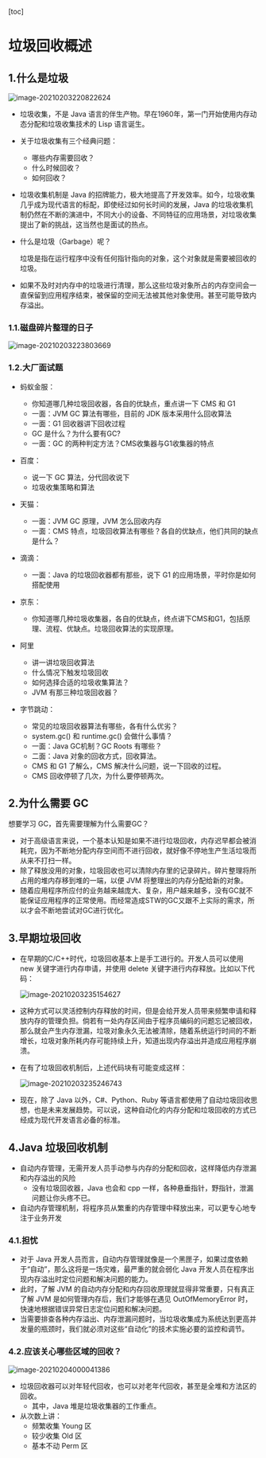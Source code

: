 [toc]



# 垃圾回收概述

## 1.什么是垃圾

![image-20210203220822624](https://homan-blog.oss-cn-beijing.aliyuncs.com/study-demo/jvm-demo/image-20210203220822624.png)

- 垃圾收集，不是 Java 语言的伴生产物。早在1960年，第一门开始使用内存动态分配和垃圾收集技术的 Lisp 语言诞生。
- 关于垃圾收集有三个经典问题：
  - 哪些内存需要回收？
  - 什么时候回收？
  - 如何回收？
- 垃圾收集机制是 Java 的招牌能力，极大地提高了开发效率。如今，垃圾收集几乎成为现代语言的标配，即使经过如何长时间的发展，Java 的垃圾收集机制仍然在不断的演进中，不同大小的设备、不同特征的应用场景，对垃圾收集提出了新的挑战，这当然也是面试的热点。

- 什么是垃圾（Garbage）呢？

  垃圾是指在运行程序中没有任何指针指向的对象，这个对象就是需要被回收的垃圾。
- 如果不及时对内存中的垃圾进行清理，那么这些垃圾对象所占的内存空间会一直保留到应用程序结束，被保留的空间无法被其他对象使用。甚至可能导致内存溢出。

### 1.1.磁盘碎片整理的日子

![image-20210203223803669](https://homan-blog.oss-cn-beijing.aliyuncs.com/study-demo/jvm-demo/image-20210203223803669.png)

### 1.2.大厂面试题

- 蚂蚁金服：
  - 你知道哪几种垃圾回收器，各自的优缺点，重点讲一下 CMS 和 G1
  - 一面：JVM GC 算法有哪些，目前的 JDK 版本采用什么回收算法
  - 一面：G1 回收器讲下回收过程
  - GC 是什么？为什么要有GC?
  - 一面：GC 的两种判定方法？CMS收集器与G1收集器的特点
- 百度：
  - 说一下 GC 算法，分代回收说下
  - 垃圾收集策略和算法
- 天猫：
  - 一面：JVM GC 原理，JVM 怎么回收内存
  - 一面：CMS 特点，垃圾回收算法有哪些？各自的优缺点，他们共同的缺点是什么？
- 滴滴：
  - 一面：Java 的垃圾回收器都有那些，说下 G1 的应用场景，平时你是如何搭配使用

- 京东：
  - 你知道哪几种垃圾收集器，各自的优缺点，终点讲下CMS和G1，包括原理、流程、优缺点。垃圾回收算法的实现原理。
- 阿里
  - 讲一讲垃圾回收算法
  - 什么情况下触发垃圾回收
  - 如何选择合适的垃圾收集算法？
  - JVM 有那三种垃圾回收器？
- 字节跳动：
  - 常见的垃圾回收器算法有哪些，各有什么优劣？
  - system.gc() 和 runtime.gc() 会做什么事情？
  - 一面：Java GC机制？GC Roots 有哪些？
  - 二面：Java 对象的回收方式，回收算法。
  - CMS 和 G1 了解么，CMS 解决什么问题，说一下回收的过程。
  - CMS 回收停顿了几次，为什么要停顿两次。



## 2.为什么需要 GC

想要学习 GC，首先需要理解为什么需要GC？

- 对于高级语言来说，一个基本认知是如果不进行垃圾回收，内存迟早都会被消耗完，因为不断地分配内存空间而不进行回收，就好像不停地生产生活垃圾而从来不打扫一样。
- 除了释放没用的对象，垃圾回收也可以清除内存里的记录碎片。碎片整理将所占用的堆内存移到堆的一端，以便 JVM 将整理出的内存分配给新的对象。
- 随着应用程序所应付的业务越来越庞大、复杂，用户越来越多，没有GC就不能保证应用程序的正常使用。而经常造成STW的GC又跟不上实际的需求，所以才会不断地尝试对GC进行优化。





## 3.早期垃圾回收

- 在早期的C/C++时代，垃圾回收基本上是手工进行的。开发人员可以使用 new 关键字进行内存申请，并使用 delete 关键字进行内存释放。比如以下代码：

  ![image-20210203235154627](https://homan-blog.oss-cn-beijing.aliyuncs.com/study-demo/jvm-demo/image-20210203235154627.png)

- 这种方式可以灵活控制内存释放的时间，但是会给开发人员带来频繁申请和释放内存的管理负担。倘若有一处内存区间由于程序员编码的问题忘记被回收，那么就会产生内存泄漏，垃圾对象永久无法被清除，随着系统运行时间的不断增长，垃圾对象所耗内存可能持续上升，知道出现内存溢出并造成应用程序崩溃。

- 在有了垃圾回收机制后，上述代码块有可能变成这样：

  ![image-20210203235246743](https://homan-blog.oss-cn-beijing.aliyuncs.com/study-demo/jvm-demo/image-20210203235246743.png)

- 现在，除了 Java 以外，C#、Python、Ruby 等语言都使用了自动垃圾回收思想，也是未来发展趋势。可以说，这种自动化的内存分配和垃圾回收的方式已经成为现代开发语言必备的标准。





## 4.Java 垃圾回收机制

- 自动内存管理，无需开发人员手动参与内存的分配和回收，这样降低内存泄漏和内存溢出的风险
  - 没有垃圾回收器，Java 也会和 cpp 一样，各种悬垂指针，野指针，泄漏问题让你头疼不已。
- 自动内存管理机制，将程序员从繁重的内存管理中释放出来，可以更专心地专注于业务开发

### 4.1.担忧

- 对于 Java 开发人员而言，自动内存管理就像是一个黑匣子，如果过度依赖于“自动”，那么这将是一场灾难，最严重的就会弱化 Java 开发人员在程序出现内存溢出时定位问题和解决问题的能力。
- 此时，了解 JVM 的自动内存分配和内存回收原理就显得非常重要，只有真正了解 JVM 是如何管理内存后，我们才能够在遇见 OutOfMemoryError 时，快速地根据错误异常日志定位问题和解决问题。
- 当需要排查各种内存溢出、内存泄漏问题时，当垃圾收集成为系统达到更高并发量的瓶颈时，我们就必须对这些“自动化”的技术实施必要的监控和调节。

### 4.2.应该关心哪些区域的回收？

![image-20210204000041386](https://homan-blog.oss-cn-beijing.aliyuncs.com/study-demo/jvm-demo/image-20210204000041386.png)

- 垃圾回收器可以对年轻代回收，也可以对老年代回收，甚至是全堆和方法区的回收。
  - 其中，Java 堆是垃圾收集器的工作重点。
- 从次数上讲：
  - 频繁收集 Young 区
  - 较少收集 Old 区
  - 基本不动 Perm 区











